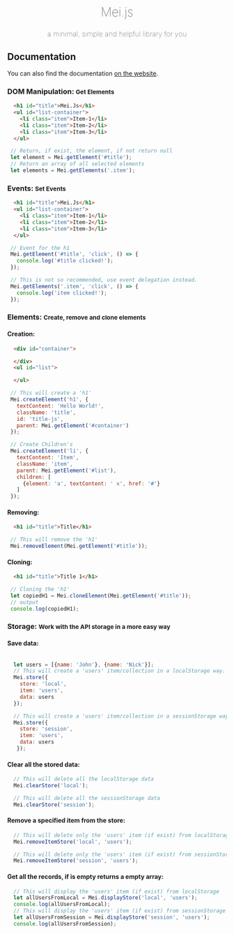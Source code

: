 <h1 style="text-align: center; font-weight: lighter;">Mei.js</h1>
<h3 style="text-align: center; font-weight: lighter;"> a minimal, simple and helpful library for you</h3>


## Documentation

You can also find the documentation [on the website](https://germancutraro.github.io/Meijs/).  

### DOM Manipulation: <small>Get Elements</small>

```html
  <h1 id="title">Mei.Js</h1>
  <ul id="list-container">
    <li class="item">Item-1</li>
    <li class="item">Item-2</li>
    <li class="item">Item-3</li>
  </ul>
```

```javascript
 // Return, if exist, the element, if not return null
 let element = Mei.getElement('#title');
 // Return an array of all selected elements
 let elements = Mei.getElements('.item'); 
 ```

### Events: <small>Set Events</small>

```html
  <h1 id="title">Mei.Js</h1>
  <ul id="list-container">
    <li class="item">Item-1</li>
    <li class="item">Item-2</li>
    <li class="item">Item-3</li>
  </ul>
```

```javascript
 // Event for the h1 
 Mei.getElement('#title', 'click', () => {
   console.log('#title clicked!');
 });

 // This is not so recommended, use event delegation instead.
 Mei.getElements('.item', 'click', () => {
   console.log('item clicked!');
 });
 ```

### Elements: <small>Create, remove and clone elements</small>

#### Creation:

```html
  <div id="container">

  </div>
  <ul id="list">

  </ul>
```

```javascript
 // This will create a 'h1'
 Mei.createElement('h1', {
   textContent: 'Hello World!',
   className: 'title',
   id: 'title-js',
   parent: Mei.getElement('#container')
 });

 // Create Children's
 Mei.createElement('li', {
   textContent: 'Item',
   className: 'item',
   parent: Mei.getElement('#list'),
   children: [
     {element: 'a', textContent: ' x', href: '#'}
   ]
 });
 ```

#### Removing:

```html
  <h1 id="title">Title</h1>
```

```javascript
 // This will remove the 'h1'
 Mei.removeElement(Mei.getElement('#title'));
 ```

#### Cloning:

```html
  <h1 id="title">Title 1</h1>
```

```javascript
 // Cloning the 'h1'
 let copiedH1 = Mei.cloneElement(Mei.getElement('#title'));
 // output
 console.log(copiedH1);
 ```

### Storage: <small>Work with the API storage in a more easy way</small>

#### Save data:

```javascript
 
  let users = [{name: 'John'}, {name: 'Nick'}];
  // This will create a 'users' item/collection in a localStorage way.      
  Mei.store({
    store: 'local',
    item: 'users',
    data: users
  });

  // This will create a 'users' item/collection in a sessionStorage way.
  Mei.store({
    store: 'session',
    item: 'users',
    data: users
   });
 ```

#### Clear all the stored data:

```javascript
  // This will delete all the localStorage data     
  Mei.clearStore('local');

  // This will delete all the sessionStorage data  
  Mei.clearStore('session');
 ```

#### Remove a specified item from the store:

```javascript
  // This will delete only the 'users' item (if exist) from localStorage     
  Mei.removeItemStore('local', 'users');

  // This will delete only the 'users' item (if exist) from sessionStorage     
  Mei.removeItemStore('session', 'users');
 ```

#### Get all the records, if is empty returns a empty array:

```javascript
  // This will display the 'users' item (if exist) from localStorage     
  let allUsersFromLocal = Mei.displayStore('local', 'users');
  console.log(allUsersFromLocal);
  // This will display the 'users' item (if exist) from sessionStorage     
  let allUsersFromSession = Mei.displayStore('session', 'users');
  console.log(allUsersFromSession);
 ```
 

